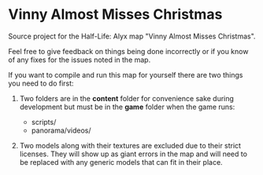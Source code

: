 # Vinny Almost Misses Christmas
Source project for the Half-Life: Alyx map "Vinny Almost Misses Christmas".

Feel free to give feedback on things being done incorrectly or if you know of any fixes for the issues noted in the map.

If you want to compile and run this map for yourself there are two things you need to do first:

1. Two folders are in the **content** folder for convenience sake during development but must be in the **game** folder when the game runs:
	* scripts/
	* panorama/videos/

2. Two models along with their textures are excluded due to their strict licenses. They will show up as giant errors in the map and will need to be replaced with any generic models that can fit in their place.

